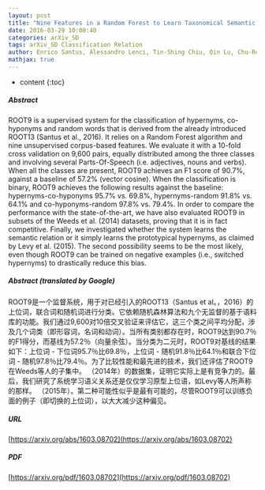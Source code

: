```yaml
---
layout: post
title: "Nine Features in a Random Forest to Learn Taxonomical Semantic Relations"
date: 2016-03-29 10:00:40
categories: arXiv_SD
tags: arXiv_SD Classification Relation
author: Enrico Santus, Alessandro Lenci, Tin-Shing Chiu, Qin Lu, Chu-Ren Huang
mathjax: true
---
```


* content
{:toc}

##### Abstract
ROOT9 is a supervised system for the classification of hypernyms, co-hyponyms and random words that is derived from the already introduced ROOT13 (Santus et al., 2016). It relies on a Random Forest algorithm and nine unsupervised corpus-based features. We evaluate it with a 10-fold cross validation on 9,600 pairs, equally distributed among the three classes and involving several Parts-Of-Speech (i.e. adjectives, nouns and verbs). When all the classes are present, ROOT9 achieves an F1 score of 90.7%, against a baseline of 57.2% (vector cosine). When the classification is binary, ROOT9 achieves the following results against the baseline: hypernyms-co-hyponyms 95.7% vs. 69.8%, hypernyms-random 91.8% vs. 64.1% and co-hyponyms-random 97.8% vs. 79.4%. In order to compare the performance with the state-of-the-art, we have also evaluated ROOT9 in subsets of the Weeds et al. (2014) datasets, proving that it is in fact competitive. Finally, we investigated whether the system learns the semantic relation or it simply learns the prototypical hypernyms, as claimed by Levy et al. (2015). The second possibility seems to be the most likely, even though ROOT9 can be trained on negative examples (i.e., switched hypernyms) to drastically reduce this bias.

##### Abstract (translated by Google)
ROOT9是一个监督系统，用于对已经引入的ROOT13（Santus et al。，2016）的上位词，联合词和随机词进行分类。它依赖随机森林算法和九个无监督的基于语料库的功能。我们通过9,600对10倍交叉验证来评估它，这三个类之间平均分配，涉及几个词类（即形容词，名词和动词）。当所有类别都存在时，ROOT9达到90.7％的F1得分，而基线为57.2％（向量余弦）。当分类为二元时，ROOT9对基线的结果如下：上位词 - 下位词95.7％比69.8％，上位词 - 随机91.8％比64.1％和联合下位词 - 随机97.8％比79.4％。为了比较性能和最先进的技术，我们还评估了ROOT9在Weeds等人的子集中。 （2014年）的数据集，证明它实际上是有竞争力的。最后，我们研究了系统学习语义关系还是仅仅学习原型上位语，如Levy等人所声称的那样。 （2015年）。第二种可能性似乎是最有可能的，尽管ROOT9可以训练负面的例子（即切换的上位词），以大大减少这种偏见。

##### URL
[https://arxiv.org/abs/1603.08702](https://arxiv.org/abs/1603.08702)

##### PDF
[https://arxiv.org/pdf/1603.08702](https://arxiv.org/pdf/1603.08702)

